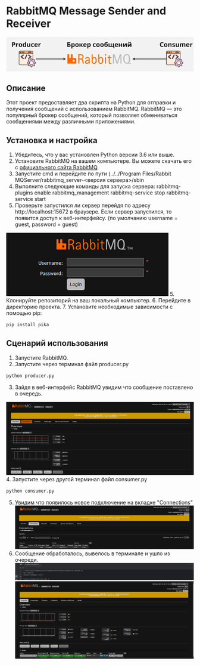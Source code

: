 # RabbitMQ Message Sender and Receiver

![Project Image](Logo.png)

## Описание

Этот проект предоставляет два скрипта на Python для отправки и получения сообщений с использованием RabbitMQ. RabbitMQ — это популярный брокер сообщений, который позволяет обмениваться сообщениями между различными приложениями.

## Установка и настройка
1. Убедитесь, что у вас установлен Python версии 3.6 или выше.
2. Установите RabbitMQ на вашем компьютере. Вы можете скачать его с [официального сайта RabbitMQ](https://www.rabbitmq.com/download.html).
3. Запустите cmd и перейдите по пути (../../Program Files/Rabbit MQServer/rabbitmq_server-<версия сервера>/sbin
4. Выполните следующие команды для запуска сервера:
rabbitmq-plugins enable rabbitmq_management
rabbitmq-service stop
rabbitmq-service start
5. Проверьте запустился ли сервер перейдя по адресу http://localhost:15672 в браузере. Если сервер запустился, то 
появится доступ к веб-интерфейсу. (по умолчанию username = guest, password = guest)

![img.png](Login.png)
5. Клонируйте репозиторий на ваш локальный компьютер.
6. Перейдите в директорию проекта.
7. Установите необходимые зависимости с помощью pip:
```bash
pip install pika
```

## Сценарий использования
1. Запустите RabbitMQ.
2. Запустите через терминал файл producer.py
```bash
python producer.py
```
3. Зайдя в веб-интерфейс RabbitMQ увидим что сообщение поставлено в очередь.

![img_1.png](Queue.png)
4. Запустите через другой терминал файл consumer.py
```bash
python consumer.py
```
5. Увидим что появилось новое подключение на вкладке "Connections" 
![Connections.png](Connections.png)
6. Сообщение обработалось, вывелось в терминале и ушло из очереди.
![img_4.png](Terminal.png)
![NoQueue.png](NoQueue.png)
